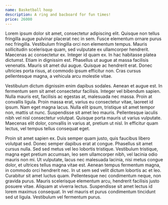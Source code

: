 ```yaml
---
name: Basketball hoop
description: A ring and bacboard for fun times!
price: 26000
---
```


Lorem ipsum dolor sit amet, consectetur adipiscing elit. Quisque non tellus fringilla augue pulvinar placerat nec in sem. Fusce elementum ornare purus nec fringilla. Vestibulum fringilla orci non elementum tempus. Mauris sollicitudin scelerisque quam, sed vulputate ex ullamcorper hendrerit. Maecenas ac consectetur ex. Integer id quam ex. In hac habitasse platea dictumst. Etiam in dignissim est. Phasellus ut augue at massa facilisis venenatis. Mauris sit amet dui augue. Quisque ac hendrerit erat. Donec ultricies porta risus, at commodo ipsum efficitur non. Cras cursus pellentesque magna, a vehicula arcu molestie vitae.

Vestibulum dictum dignissim enim dapibus sodales. Aenean et augue est. In fermentum sem sit amet consectetur facilisis. Integer vel bibendum sapien. Nulla mauris est, facilisis ac egestas at, malesuada nec massa. Proin at convallis ligula. Proin massa erat, varius eu consectetur vitae, laoreet id ipsum. Nam eget magna lacus. Nulla elit ipsum, tristique sit amet tempor non, mattis ut nunc. Suspendisse sit amet leo mauris. Pellentesque iaculis nibh vel nisl consectetur volutpat. Quisque porta mauris ut varius vulputate. Maecenas elit dolor, convallis in varius at, pretium ut nisl. In efficitur quam lectus, vel tempus tellus consequat eget.

Proin sit amet sapien ex. Duis semper quam justo, quis faucibus libero volutpat sed. Donec semper dapibus erat at congue. Phasellus sit amet cursus nulla. Sed sed metus vel leo lobortis tristique. Vestibulum tristique, magna eget pretium accumsan, leo sem ullamcorper nibh, vel lacinia odio mauris non mi. Ut vulputate, lacus nec malesuada lacinia, nisi metus congue dolor, et ultrices tellus magna vitae est. Aenean tempus fermentum magna, in commodo orci hendrerit nec. In ut sem sed velit dictum lobortis ac et leo. Curabitur sit amet luctus quam. Pellentesque nec condimentum neque, non gravida purus. Mauris scelerisque elementum arcu, hendrerit facilisis justo posuere vitae. Aliquam at viverra lectus. Suspendisse sit amet lectus id lorem maximus consequat. In vel mauris et purus condimentum tincidunt sed ut ligula. Vestibulum vel fermentum purus.
